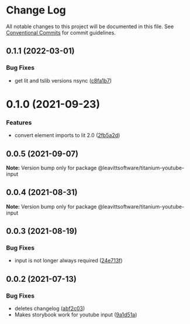 # Change Log

All notable changes to this project will be documented in this file.
See [Conventional Commits](https://conventionalcommits.org) for commit guidelines.

## 0.1.1 (2022-03-01)


### Bug Fixes

* get lit and tslib versions nsync ([c8fa1b7](https://github.com/LeavittSoftware/titanium-elements/commit/c8fa1b77320c6b6854009bb076ba0bcc2c632ae0))





# 0.1.0 (2021-09-23)


### Features

* convert element imports to lit 2.0 ([2fb5a2d](https://github.com/LeavittSoftware/titanium-elements/commit/2fb5a2da5a5af636541ce58e398fdf587e2c008a))





## 0.0.5 (2021-09-07)

**Note:** Version bump only for package @leavittsoftware/titanium-youtube-input





## 0.0.4 (2021-08-31)

**Note:** Version bump only for package @leavittsoftware/titanium-youtube-input





## 0.0.3 (2021-08-19)


### Bug Fixes

* input is not longer always required ([24e713f](https://github.com/LeavittSoftware/titanium-elements/commit/24e713f9ee82b64925620a5c7723cf3205f36199))





## 0.0.2 (2021-07-13)


### Bug Fixes

* deletes changelog ([abf2c03](https://github.com/LeavittSoftware/titanium-elements/commit/abf2c0310c0c35d54852b445b298846815d13e90))
* Makes storybook work for youtube input ([9a1d51a](https://github.com/LeavittSoftware/titanium-elements/commit/9a1d51ad1e794cc5b521a8c171fadb7b77dbb4cb))
